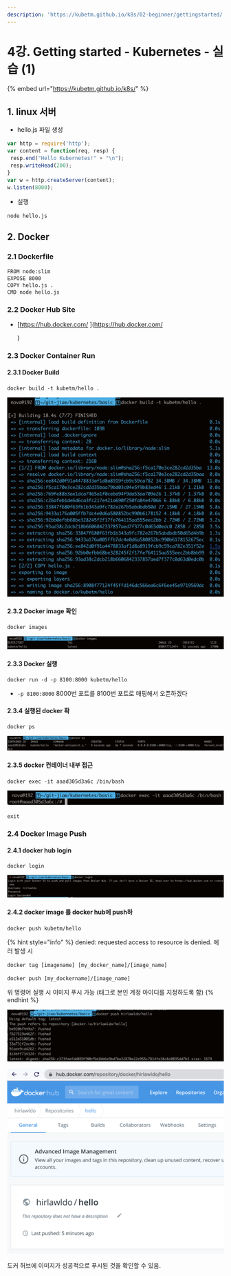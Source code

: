```yaml
---
description: 'https://kubetm.github.io/k8s/02-beginner/gettingstarted/'
---
```


# 4강. Getting started - Kubernetes - 실습 \(1\)

{% embed url="https://kubetm.github.io/k8s/" %}

## 1. linux 서버

* hello.js 파일 생성

```javascript
var http = require('http');
var content = function(req, resp) {
 resp.end("Hello Kubernetes!" + "\n");
 resp.writeHead(200);
}
var w = http.createServer(content);
w.listen(8000);
```

* 실행

`node hello.js`



## 2. Docker

### 2.1 Dockerfile

```text
FROM node:slim
EXPOSE 8000
COPY hello.js .
CMD node hello.js
```

### 2.2 Docker Hub Site

* [https://hub.docker.com/ ](https://hub.docker.com/

  )

### 2.3 Docker Container Run

#### 2.3.1 Docker Build

`docker build -t kubetm/hello .`

![](../../.gitbook/assets/2021-08-11-8.36.07.png)

#### 2.3.2 Docker image 확인

`docker images`

![](../../.gitbook/assets/2021-08-11-8.36.25.png)

#### 2.3.3 Docker 실행

`docker run -d -p 8100:8000 kubetm/hello`

* `-p 8100:8000` 8000번 포트를 8100번 포트로 매핑해서 오픈하겠다

#### 2.3.4 실행된 docker 확

`docker ps`

![](../../.gitbook/assets/2021-08-11-8.38.41.png)

#### 2.3.5 docker 컨테이너 내부 접근

`docker exec -it aaad305d3a6c /bin/bash`

![](../../.gitbook/assets/2021-08-11-8.40.09.png)

`exit`

### 2.4 Docker Image Push

#### 2.4.1 docker hub login

`docker login`

![](../../.gitbook/assets/2021-08-11-8.48.14.png)

#### 2.4.2 docker image 를 docker hub에 push하

`docker push kubetm/hello`

{% hint style="info" %}
denied: requested access to resource is denied. 에러 발생 시

`docker tag [imagename] [my_docker_name]/[image_name]`

`docker push [my_dockername]/[image_name]`

위 명령어 실행 시 이미지 푸시 가능 \(태그로 본인 계정 아이디를 지정하도록 함\)
{% endhint %}

![](../../.gitbook/assets/2021-08-11-9.01.33.png)

![](../../.gitbook/assets/2021-08-11-9.02.43.png)

도커 허브에 이미지가 성공적으로 푸시된 것을 확인할 수 있음.

### 


